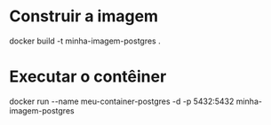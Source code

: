 # Construir a imagem
docker build -t minha-imagem-postgres .

# Executar o contêiner
docker run --name meu-container-postgres -d -p 5432:5432 minha-imagem-postgres